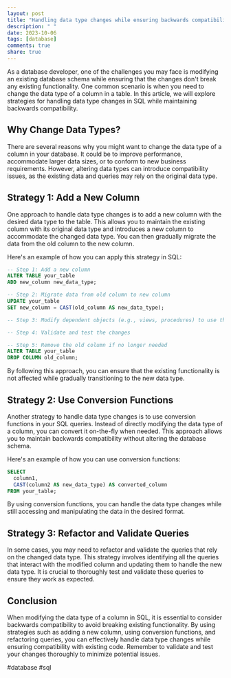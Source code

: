 ```yaml
---
layout: post
title: "Handling data type changes while ensuring backwards compatibility in SQL"
description: " "
date: 2023-10-06
tags: [database]
comments: true
share: true
---
```


As a database developer, one of the challenges you may face is modifying an existing database schema while ensuring that the changes don't break any existing functionality. One common scenario is when you need to change the data type of a column in a table. In this article, we will explore strategies for handling data type changes in SQL while maintaining backwards compatibility.

## Why Change Data Types?

There are several reasons why you might want to change the data type of a column in your database. It could be to improve performance, accommodate larger data sizes, or to conform to new business requirements. However, altering data types can introduce compatibility issues, as the existing data and queries may rely on the original data type.

## Strategy 1: Add a New Column

One approach to handle data type changes is to add a new column with the desired data type to the table. This allows you to maintain the existing column with its original data type and introduces a new column to accommodate the changed data type. You can then gradually migrate the data from the old column to the new column.

Here's an example of how you can apply this strategy in SQL:

```sql
-- Step 1: Add a new column
ALTER TABLE your_table
ADD new_column new_data_type;

-- Step 2: Migrate data from old column to new column
UPDATE your_table
SET new_column = CAST(old_column AS new_data_type);

-- Step 3: Modify dependent objects (e.g., views, procedures) to use the new column

-- Step 4: Validate and test the changes

-- Step 5: Remove the old column if no longer needed
ALTER TABLE your_table
DROP COLUMN old_column;
```

By following this approach, you can ensure that the existing functionality is not affected while gradually transitioning to the new data type.

## Strategy 2: Use Conversion Functions

Another strategy to handle data type changes is to use conversion functions in your SQL queries. Instead of directly modifying the data type of a column, you can convert it on-the-fly when needed. This approach allows you to maintain backwards compatibility without altering the database schema.

Here's an example of how you can use conversion functions:

```sql
SELECT
  column1,
  CAST(column2 AS new_data_type) AS converted_column
FROM your_table;
```

By using conversion functions, you can handle the data type changes while still accessing and manipulating the data in the desired format.

## Strategy 3: Refactor and Validate Queries

In some cases, you may need to refactor and validate the queries that rely on the changed data type. This strategy involves identifying all the queries that interact with the modified column and updating them to handle the new data type. It is crucial to thoroughly test and validate these queries to ensure they work as expected.

## Conclusion

When modifying the data type of a column in SQL, it is essential to consider backwards compatibility to avoid breaking existing functionality. By using strategies such as adding a new column, using conversion functions, and refactoring queries, you can effectively handle data type changes while ensuring compatibility with existing code. Remember to validate and test your changes thoroughly to minimize potential issues.

#database #sql